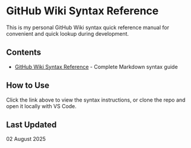 # GitHub Wiki Syntax Reference

This is my personal GitHub Wiki syntax quick reference manual for convenient and quick lookup during development.

## Contents
- [GitHub Wiki Syntax Reference](github-wiki-syntax.md) - Complete Markdown syntax guide

## How to Use
Click the link above to view the syntax instructions, or clone the repo and open it locally with VS Code.

## Last Updated
02 August 2025
